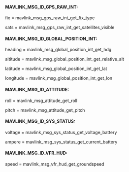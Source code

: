 #### MAVLINK_MSG_ID_GPS_RAW_INT:

fix = mavlink_msg_gps_raw_int_get_fix_type

sats = mavlink_msg_gps_raw_int_get_satellites_visible


#### MAVLINK_MSG_ID_GLOBAL_POSITION_INT:

heading = mavlink_msg_global_position_int_get_hdg

altitude = mavlink_msg_global_position_int_get_relative_alt

latitude = mavlink_msg_global_position_int_get_lat

longitude = mavlink_msg_global_position_int_get_lon


#### MAVLINK_MSG_ID_ATTITUDE:

roll = mavlink_msg_attitude_get_roll

pitch = mavlink_msg_attitude_get_pitch


#### MAVLINK_MSG_ID_SYS_STATUS:

voltage = mavlink_msg_sys_status_get_voltage_battery

ampere = mavlink_msg_sys_status_get_current_battery


#### MAVLINK_MSG_ID_VFR_HUD:

speed = mavlink_msg_vfr_hud_get_groundspeed